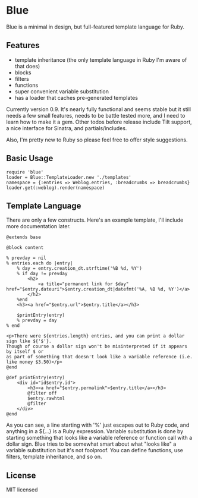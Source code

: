 Blue
====

Blue is a minimal in design, but full-featured template language for Ruby.

Features
--------

* template inheritance (the only template language in Ruby I'm aware of that does)
* blocks
* filters
* functions
* super convenient variable substitution
* has a loader that caches pre-generated templates
   
Currently version 0.9. It's nearly fully functional and seems stable but it
still needs a few small features, needs to be battle tested more, and I need to
learn how to make it a gem. Other todos before release include Tilt support, a
nice interface for Sinatra, and partials/includes.

Also, I'm pretty new to Ruby so please feel free to offer style suggestions.

Basic Usage
-----------

    require 'blue'
    loader = Blue::TemplateLoader.new './templates'
    namespace = {:entries => Weblog.entries, :breadcrumbs => breadcrumbs}
    loader.get(:weblog).render(namespace)
    
Template Language
-----------------

There are only a few constructs. Here's an example template, I'll include more
documentation later.

    @extends base
    
    @block content
    
    % prevday = nil
    % entries.each do |entry|
        % day = entry.creation_dt.strftime('%B %d, %Y')
        % if day != prevday
            <h2>
                <a title="permanent link for $day" href="$entry.dateuri">$entry.creation_dt|datefmt('%A, %B %d, %Y')</a>
            </h2>
        %end
        <h3><a href="$entry.url">$entry.title</a></h3>
        
        $printEntry(entry)
        % prevday = day
    % end
    
    <p>There were ${entries.length} entries, and you can print a dollar sign like ${'$'}.
    Though of course a dollar sign won't be misinterpreted if it appears by itself $ or
    as part of something that doesn't look like a variable reference (i.e. like money $3.50)</p>
    @end
    
    @def printEntry(entry)
    	<div id="id$entry.id">
            <h3><a href="$entry.permalink">$entry.title</a></h3>
            @filter off
            $entry.rawhtml
            @filter
        </div>
	@end
    
As you can see, a line starting with '%' just escapes out to Ruby code, and
anything in a ${...} is a Ruby expression. Variable substitution is done by
starting something that looks like a variable reference or function call with a
dollar sign. Blue tries to be somewhat smart about what "looks like" a variable
substitution but it's not foolproof. You can define functions, use filters,
template inheritance, and so on.

License
-------

MIT licensed